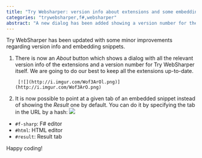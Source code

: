 ```yaml
---
title: "Try Websharper: version info about extensions and some embedding improvements"
categories: "trywebsharper,f#,websharper"
abstract: "A new dialog has been added showing a version number for the site and all the version info about the extensions for better transparency. A new feature has also been introduced, which lets the user decide which page they want to show by default when embedding a snippet."
---
```

Try WebSharper has been updated with some minor improvements regarding version info and embedding snippets.

1. There is now an *About* button which shows a dialog with all the relevant version info of the extensions and a version number for Try WebSharper itself. We are going to do our best to keep all the extensions up-to-date.

		[![](http://i.imgur.com/Wof3ArOl.png)](http://i.imgur.com/Wof3ArO.png)
        
2. It is now possible to point at a given tab of an embedded snippet instead of showing the *Result* one by default. You can do it by specifying the tab in the URL by a hash:
		[![](http://i.imgur.com/YpOuTSml.png)](http://i.imgur.com/YpOuTSm.png)
        
  * `#f-sharp`: F# editor
  * `#html`: HTML editor
  * `#result`: Result tab
    
Happy coding!    
